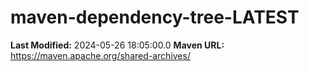 # maven-dependency-tree-LATEST

**Last Modified:** 2024-05-26 18:05:00.0
**Maven URL:** https://maven.apache.org/shared-archives/
